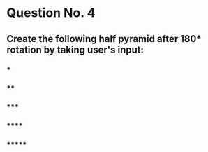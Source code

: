 # Question No. 4
## Create the following half pyramid after 180* rotation by taking user's input:

###     *
###    **
###   ***
###  ****
### *****
